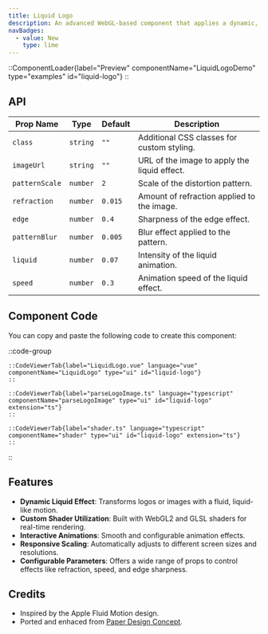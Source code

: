 ```yaml
---
title: Liquid Logo
description: An advanced WebGL-based component that applies a dynamic, liquid effect to logos or images using custom shaders.
navBadges:
  - value: New
    type: lime
---
```


::ComponentLoader{label="Preview" componentName="LiquidLogoDemo" type="examples" id="liquid-logo"}
::

## API

| Prop Name      | Type     | Default | Description                                  |
| -------------- | -------- | ------- | -------------------------------------------- |
| `class`        | `string` | `""`    | Additional CSS classes for custom styling.   |
| `imageUrl`     | `string` | `""`    | URL of the image to apply the liquid effect. |
| `patternScale` | `number` | `2`     | Scale of the distortion pattern.             |
| `refraction`   | `number` | `0.015` | Amount of refraction applied to the image.   |
| `edge`         | `number` | `0.4`   | Sharpness of the edge effect.                |
| `patternBlur`  | `number` | `0.005` | Blur effect applied to the pattern.          |
| `liquid`       | `number` | `0.07`  | Intensity of the liquid animation.           |
| `speed`        | `number` | `0.3`   | Animation speed of the liquid effect.        |

## Component Code

You can copy and paste the following code to create this component:

::code-group

    ::CodeViewerTab{label="LiquidLogo.vue" language="vue" componentName="LiquidLogo" type="ui" id="liquid-logo"}
    ::

    ::CodeViewerTab{label="parseLogoImage.ts" language="typescript" componentName="parseLogoImage" type="ui" id="liquid-logo" extension="ts"}
    ::

    ::CodeViewerTab{label="shader.ts" language="typescript" componentName="shader" type="ui" id="liquid-logo" extension="ts"}
    ::

::

## Features

- **Dynamic Liquid Effect**: Transforms logos or images with a fluid, liquid-like motion.
- **Custom Shader Utilization**: Built with WebGL2 and GLSL shaders for real-time rendering.
- **Interactive Animations**: Smooth and configurable animation effects.
- **Responsive Scaling**: Automatically adjusts to different screen sizes and resolutions.
- **Configurable Parameters**: Offers a wide range of props to control effects like refraction, speed, and edge sharpness.

## Credits

- Inspired by the Apple Fluid Motion design.
- Ported and enhaced from [Paper Design Concept](https://github.com/paper-design/liquid-logo).

